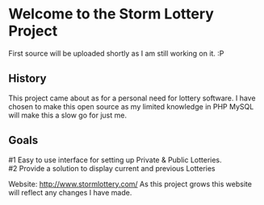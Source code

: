 # Welcome to the Storm Lottery Project #

First source will be uploaded shortly as I am still working on it. :P

## History ##
This project came about as for a personal need for lottery software. I have chosen to make this open source as my limited knowledge in PHP MySQL will make this a slow go for just me.

## Goals ##
#1 Easy to use interface for setting up Private & Public Lotteries. <br>
#2 Provide a solution to display current and previous Lotteries <br>

Website: <a href='http://www.stormlottery.com/'>http://www.stormlottery.com/</a>
As this project grows this website will reflect any changes I have made.